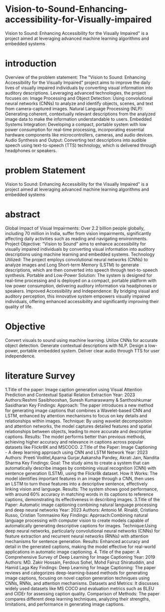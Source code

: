 # Vision-to-Sound-Enhancing-accessibility-for-Visually-impaired
Vision to Sound: Enhancing Accessibility for the Visually Impaired" is a project aimed at leveraging advanced machine learning algorithms and embedded systems 
# introduction
Overview of the problem statement:
The "Vision to Sound: Enhancing Accessibility for the Visually Impaired" project aims to improve the daily lives of visually impaired individuals by converting visual information into auditory descriptions. Leveraging advanced technologies, the project focuses on:
Image Processing and Object Detection: Using convolutional neural networks (CNNs) to analyze and identify objects, scenes, and text from camera-captured images.
Natural Language Processing (NLP): Generating coherent, contextually relevant descriptions from the analyzed image data to make the information understandable to users.
Embedded Systems Integration: Developing a compact, portable system with low power consumption for real-time processing, incorporating essential hardware components like microcontrollers, cameras, and audio devices.
Audio Synthesis and Output: Converting text descriptions into audible speech using text-to-speech (TTS) technology, which is delivered through headphones or speakers.
# problem Statement
Vision to Sound: Enhancing Accessibility for the Visually Impaired" is a project aimed at leveraging advanced machine learning algorithms and embedded systems 
# abstract
Global Impact of Visual Impairments: Over 2.2 billion people globally, including 70 million in India, suffer from vision impairments, significantly affecting daily activities such as reading and navigating environments.
Project Objective: "Vision to Sound" aims to enhance accessibility for visually impaired individuals by converting visual information into auditory descriptions using machine learning and embedded systems.
Technology Utilized: The project employs convolutional neural networks (CNNs) to analyze images and Long Short-term Memory (LSTM) to generate descriptions, which are then converted into speech through text-to-speech synthesis.
Portable and Low-Power Solution: The system is designed for real-time processing and is deployed on a compact, portable platform with low power consumption, delivering auditory information via headphones or speakers.
Improved Accessibility and Independence: By bridging visual and auditory perception, this innovative system empowers visually impaired individuals, offering enhanced accessibility and significantly improving their quality of life.
# Objective 
Convert visuals to sound using machine learning.
Utilize CNNs for accurate object detection.
Generate contextual descriptions with NLP.
Design a low-power, portable embedded system.
Deliver clear audio through TTS for user independence.
# literature Survey
1.Title of the paper: Image caption generation using Visual Attention Prediction and Contextual Spatial Relation Extraction
Year: 2023
Authors:Reshmi Sasibhooshan, Suresh Kumaraswamy & Santhoshkumar Sasidharan
Key Findings: 
Approach: The paper introduces a new method for generating image captions that combines a Wavelet-based CNN and LSTM, enhanced by attention mechanisms to focus on key details and relationships within images.
Technique: By using wavelet decomposition and attention networks, the model captures detailed features and spatial relationships between objects, leading to more accurate and descriptive captions.
Results: The model performs better than previous methods, achieving higher accuracy and relevance in captions across popular datasets like Flickr8K and MSCOCO.
2.Title of the Paper: Image Captioning - A deep learning approach using CNN and LSTM Network
Year: 2023
Authors: Preeti Voditel,Aparna Gurjar,Aakansha Pandey, Akrati Jain, Nandita Sharma
Key Findings: Goal: The study aims to create a system that can automatically describe images by combining visual recognition (CNN) with sentence generation (LSTM), using the Flickr8k dataset.
How It Works: The model identifies important features in an image through a CNN, then uses an LSTM to turn those features into a descriptive sentence, effectively linking vision and language.
Results: The system shows good performance, with around 60% accuracy in matching words in its captions to reference captions, demonstrating its effectiveness in describing images.
3.Title of the Paper: Automatic image captioning combining natural language processing and deep neural networks
Year: 2023
Authors: Antonio M. Rinaldi, Cristiano Russo, Cristian Tommasino
Key Findings: 
Approach:Combining natural language processing with computer vision to create models capable of automatically generating descriptive captions for images.
Technique:Using deep neural networks, particularly convolutional neural networks (CNNs) for feature extraction and recurrent neural networks (RNNs) with attention mechanisms for sentence generation.
Results: Enhanced accuracy and detail in the generated captions, making the model effective for real-world applications in automatic image captioning.
4. Title of the paper: A Comprehensive Survey of Deep Learning for Image Captioning
Year: 2019
Authors: MD. Zakir Hossain, Ferdous Sohel, Mohd Fairuz Shiratuddin, and Hamid Laga
Key Findings: 
Deep Learning for Image Captioning: The paper reviews and categorizes deep-learning-based methods for generating image captions, focusing on novel caption generation techniques using CNNs, RNNs, and attention mechanisms.
Datasets and Metrics: It discusses widely used datasets like MS COCO and evaluation metrics such as BLEU and CIDEr for assessing caption quality.
Comparison of Methods: The paper compares different deep learning techniques, analyzing their strengths, limitations, and performance in generating image captions.


